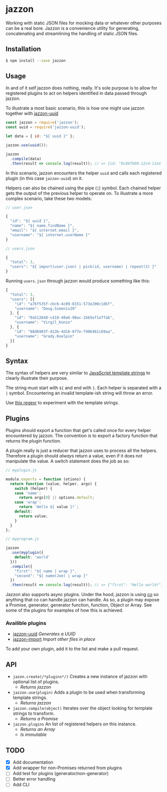 # jazzon

Working with static JSON files for mocking data or whatever other purposes can be a real bore. Jazzon is a convenience utility for generating, concatenating and streamlining the handling of static JSON files.

## Installation

```bash
$ npm install --save jazzon
```

## Usage

In and of it self jazzon does nothing, really. It's sole purpose is to allow for registered plugins to act on helpers identified in data passed through jazzon.

To illustrate a most basic scenario, this is how one might use jazzon together with [jazzon-uuid](https://github.com/tornqvist/jazzon-uuid)

```javascript
const jazzon = require('jazzon');
const uuid = require('jazzon-uuid');

let data = { id: "${ uuid }" };

jazzon.use(uuid());

jazzon
  .compile(data)
  .then(result => console.log(result)); // => {id: "6c84fb90-12c4-11e1-840d-7b25c5ee775a"}
```

In this scenario, jazzon encounters the helper `uuid` and calls each registered plugin (in this case `jazzon-uuid`) on it.

Helpers can also be chained using the pipe (`|`) symbol. Each chained helper gets the output of the previous helper to operate on. To illustrate a more complex scenario, take these two models:

```javascript
// user.json

{
  "id": "${ uuid }",
  "name": "${ name.findName }",
  "email": "${ internet.email }",
  "username": "${ internet.userName }"
}
```

```javascript
// users.json

{
  "total": 3,
  "users": "${ import(user.json) | pick(id, username) | repeat(3) }"
}
```

Running `users.json` through jazzon would produce something like this:

```javascript
{
  "total": 3,
  "users": [{
    "id": "a76f535f-cbc6-4c09-8151-573e200c1dbf",
    "username": "Doug.Simonis28"
  }, {
    "id": "0a512648-c418-40a6-90ac-1bb5ef1e7fab",
    "username": "Virgil_Kunze"
  }, {
    "id": "88d6903f-d13b-4d16-877e-f906461c69aa",
    "username": "Grady.Koelpin"
  }]
}
```

## Syntax

The syntax of helpers are very similar to [JavaScript template strings](https://developer.mozilla.org/en-US/docs/Web/JavaScript/Reference/template_strings) to clearly illustrate their purpose.

The string must start with `${` and end with `}`. Each helper is separated with a `|` symbol. Encountering an invalid template-ish string will throw an error.

Use [this regexr](http://regexr.com/3brq4) to experiment with the template strings.

## Plugins

Plugins should export a function that get's called once for every helper encountered by jazzon. The convention is to export a factory function that returns the plugin function.

A plugin really is just a reducer that jazzon uses to process all the helpers. Therefore a plugin should *always* return a value, even if it does not manipulate the value. A switch statement does the job as so:

```javascript
// myplugin.js

module.exports = function (otions) {
  return function (value, helper, args) {
    switch (helper) {
    case 'name':
      return args[0] || options.default;
    case 'wrap':
      return `Hello ${ value }!`;
    default:
      return value;
    }
  }
};
```

```javascript
// myprogram.js

jazzon
  .use(myplugin({
    default: 'world'
  }))
  .compile({
    "first": "${ name | wrap }",
    "second": "${ name(Joe) | wrap }"
  })
  .then(result => console.log(result)); // => {"first": "Hello world!", "second": "Hello Joe!"}
```

Jazzon also supports async plugins. Under the hood, jazzon is using [co](https://github.com/tj/co) so anything that co can handle jazzon can handle. As so, a plugin may expose a Promise, generator, generator function, function, Object or Array. See some of the plugins for examples of how this is achieved.

### Availible plugins

- [jazzon-uuid](https://github.com/tornqvist/jazzon-uuid) *Generates a UUID*
- [jazzon-import](https://github.com/tornqvist/jazzon-import) *Import other files in place*

To add your own plugin, add it to the list and make a pull request.

## API

- `jazon.create(/*plugins*/)` Creates a new instance of jazzon with optional list of plugins.
  - *Returns jazzon*
- `jazzon.use(plugin)` Adds a plugin to be used when transforming template strings.
  - *Returns jazzon*
- `jazzon.compile(object)` Iterates over the object looking for template strings to transform.
  - *Returns a Promise*
- `jazzon.plugins` An list of registered helpers on this instance.
  - *Returns an Array*
  - *Is immutable*

## TODO

- [x] Add documentation
- [x] Add wrapper for non-Promises returned from plugins
- [ ] Add test for plugins (generator/non-generator)
- [ ] Better error handling
- [ ] Add CLI
